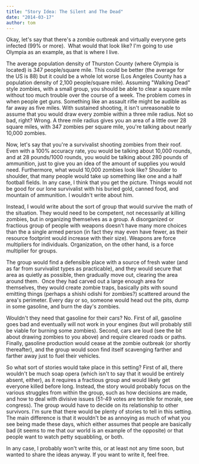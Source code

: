 ```yaml
---
title: "Story Idea: The Silent and The Dead"
date: "2014-03-17"
author: tom
---
```


Okay, let's say that there's a zombie outbreak and virtually everyone gets infected (99% or more).  What would that look like? I'm going to use Olympia as an example, as that is where I live.

The average population density of Thurston County (where Olympia is located) is 347 people/square mile. This could be better (the average for the US is 88) but it could be a whole lot worse (Los Angeles County has a population density of 2,100 people/square mile). Assuming "Walking Dead" style zombies, with a small group, you should be able to clear a square mile without too much trouble over the course of a week. The problem comes in when people get guns. Something like an assault rifle might be audible as far away as five miles. With sustained shooting, it isn't unreasonable to assume that you would draw every zombie within a three mile radius. Not so bad, right? Wrong. A three mile radius gives you an area of a little over 28 square miles, with 347 zombies per square mile, you're talking about nearly 10,000 zombies.

Now, let's say that you're a survivalist shooting zombies from their roof. Even with a 100% accuracy rate, you would be talking about 10,000 rounds, and at 28 pounds/1000 rounds, you would be talking about 280 pounds of ammunition, just to give you an idea of the amount of supplies you would need. Furthermore, what would 10,000 zombies look like? Shoulder to shoulder, that many people would take up something like one and a half football fields. In any case, I think that you get the picture. Things would not be good for our lone survivalist with his buried gold, canned food, and mountain of ammunition. I wouldn't write about him.

Instead, I would write about the sort of group that would survive the math of the situation. They would need to be competent, not necessarily at killing zombies, but in organizing themselves as a group. A disorganized or fractious group of people with weapons doesn't have many more choices than the a single armed person (in fact they may even have fewer, as their resource footprint would increase with their size). Weapons are force multipliers for individuals. Organization, on the other hand, is a force multiplier for groups.

The group would find a defensible place with a source of fresh water (and as far from survivalist types as practicable), and they would secure that area as quietly as possible, then gradually move out, clearing the area around them.  Once they had carved out a large enough area for themselves, they would create zombie traps, basically pits with sound emitting things (perhaps a shishi odishi for zombies?) scattered around the area's perimeter. Every day or so, someone would head out the pits, dump in some gasoline, and burn the day's zombies.

Wouldn't they need that gasoline for their cars? No. First of all, gasoline goes bad and eventually will not work in your engines (but will probably still be viable for burning some zombies). Second, cars are loud (see the bit about drawing zombies to you above) and require cleared roads or paths. Finally, gasoline production would cease at the zombie outbreak (or shortly thereafter), and the group would soon find itself scavenging farther and farther away just to fuel their vehicles.

So what sort of stories would take place in this setting? First of all, there wouldn't be much soap opera (which isn't to say that it would be entirely absent, either), as it requires a fractious group and would likely get everyone killed before long. Instead, the story would probably focus on the various struggles from within the group, such as how decisions are made, and how to deal with divisive issues (51-49 votes are terrible for morale, see congress). The group would have to decide on its relationship to other survivors. I'm sure that there would be plenty of stories to tell in this setting. The main difference is that it wouldn't be as annoying as much of what you see being made these days, which either assumes that people are basically bad (it seems to me that our world is an example of the opposite) or that people want to watch petty squabbling, or both.

In any case, I probably won't write this, or at least not any time soon, but wanted to share the ideas anyway. If you want to write it, feel free.
